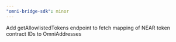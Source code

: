 ```yaml
---
"omni-bridge-sdk": minor
---
```


Add getAllowlistedTokens endpoint to fetch mapping of NEAR token contract IDs to OmniAddresses